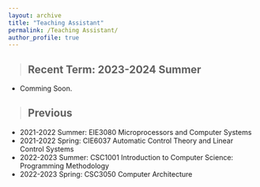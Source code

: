 ```yaml
---
layout: archive
title: "Teaching Assistant"
permalink: /Teaching Assistant/
author_profile: true
---
```


>## Recent Term: 2023-2024 Summer
* Comming Soon.

> ## Previous
* 2021-2022 Summer: EIE3080 Microprocessors and Computer Systems
* 2021-2022 Spring: CIE6037 Automatic Control Theory and Linear Control Systems
* 2022-2023 Summer: CSC1001 Introduction to Computer Science: Programming Methodology
* 2022-2023 Spring: CSC3050 Computer Architecture